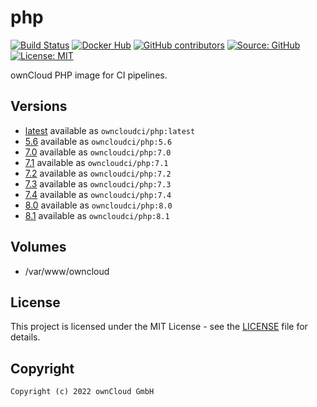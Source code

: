 # php

[![Build Status](https://img.shields.io/drone/build/owncloud-ci/php?logo=drone&server=https%3A%2F%2Fdrone.owncloud.com)](https://drone.owncloud.com/owncloud-ci/php)
[![Docker Hub](https://img.shields.io/docker/v/owncloudci/php?logo=docker&label=dockerhub&sort=semver&logoColor=white)](https://hub.docker.com/r/owncloudci/php)
[![GitHub contributors](https://img.shields.io/github/contributors/owncloud-ci/php)](https://github.com/owncloud-ci/php/graphs/contributors)
[![Source: GitHub](https://img.shields.io/badge/source-github-blue.svg?logo=github&logoColor=white)](https://github.com/owncloud-ci/php)
[![License: MIT](https://img.shields.io/github/license/owncloud-ci/php)](https://github.com/owncloud-ci/php/blob/master/LICENSE)

ownCloud PHP image for CI pipelines.

## Versions

- [latest](./latest) available as `owncloudci/php:latest`
- [5.6](./v5.6) available as `owncloudci/php:5.6`
- [7.0](./v7.0) available as `owncloudci/php:7.0`
- [7.1](./v7.1) available as `owncloudci/php:7.1`
- [7.2](./v7.2) available as `owncloudci/php:7.2`
- [7.3](./v7.3) available as `owncloudci/php:7.3`
- [7.4](./v7.4) available as `owncloudci/php:7.4`
- [8.0](./v8.0) available as `owncloudci/php:8.0`
- [8.1](./v8.1) available as `owncloudci/php:8.1`

## Volumes

- /var/www/owncloud

## License

This project is licensed under the MIT License - see the [LICENSE](https://github.com/owncloud-ci/php/blob/master/LICENSE) file for details.

## Copyright

```Text
Copyright (c) 2022 ownCloud GmbH
```
